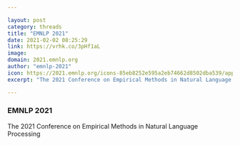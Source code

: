 ```yaml
---

layout: post
category: threads
title: "EMNLP 2021"
date: 2021-02-02 08:25:29
link: https://vrhk.co/3pHf1aL
image: 
domain: 2021.emnlp.org
author: "emnlp-2021"
icon: https://2021.emnlp.org/icons-85eb8252e595a2eb74662d8502dba539/apple-touch-icon-57x57.png
excerpt: "The 2021 Conference on Empirical Methods in Natural Language Processing"

---
```


### EMNLP 2021

The 2021 Conference on Empirical Methods in Natural Language Processing